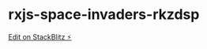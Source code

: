 # rxjs-space-invaders-rkzdsp

[Edit on StackBlitz ⚡️](https://stackblitz.com/edit/rxjs-space-invaders-rkzdsp)